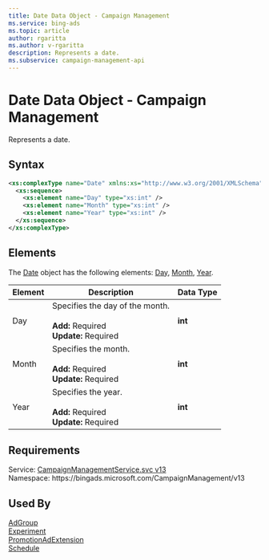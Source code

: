 ```yaml
---
title: Date Data Object - Campaign Management
ms.service: bing-ads
ms.topic: article
author: rgaritta
ms.author: v-rgaritta
description: Represents a date.
ms.subservice: campaign-management-api
---
```

# Date Data Object - Campaign Management
Represents a date.

## Syntax
```xml
<xs:complexType name="Date" xmlns:xs="http://www.w3.org/2001/XMLSchema">
  <xs:sequence>
    <xs:element name="Day" type="xs:int" />
    <xs:element name="Month" type="xs:int" />
    <xs:element name="Year" type="xs:int" />
  </xs:sequence>
</xs:complexType>
```

## <a name="elements"></a>Elements

The [Date](date.md) object has the following elements: [Day](#day), [Month](#month), [Year](#year).

|Element|Description|Data Type|
|-----------|---------------|-------------|
|<a name="day"></a>Day|Specifies the day of the month.<br/><br/>**Add:** Required<br/>**Update:** Required|**int**|
|<a name="month"></a>Month|Specifies the month.<br/><br/>**Add:** Required<br/>**Update:** Required|**int**|
|<a name="year"></a>Year|Specifies the year.<br/><br/>**Add:** Required<br/>**Update:** Required|**int**|

## Requirements
Service: [CampaignManagementService.svc v13](https://campaign.api.bingads.microsoft.com/Api/Advertiser/CampaignManagement/v13/CampaignManagementService.svc)  
Namespace: https\://bingads.microsoft.com/CampaignManagement/v13  

## Used By
[AdGroup](adgroup.md)  
[Experiment](experiment.md)  
[PromotionAdExtension](promotionadextension.md)  
[Schedule](schedule.md)  
